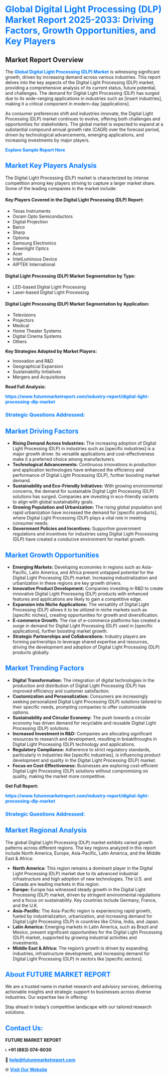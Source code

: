 <h1 style="color: #007BFF;">Global Digital Light Processing (DLP) Market Report 2025-2033: Driving Factors, Growth Opportunities, and Key Players</h1>

<section id="overview">
<h2>Market Report Overview</h2>
<p>The <a href="https://www.futuremarketreport.com/industry-report/digital-light-processing-dlp-market" style="color: #007BFF; text-decoration: none;"><strong>Global Digital Light Processing (DLP) Market</strong></a> is witnessing significant growth, driven by increasing demand across various industries. This report delves into the key aspects of the Digital Light Processing (DLP) market, providing a comprehensive analysis of its current status, future potential, and challenges. The demand for Digital Light Processing (DLP) has surged due to its wide-ranging applications in industries such as [insert industries], making it a critical component in modern-day [applications].</p>
<p>As consumer preferences shift and industries innovate, the Digital Light Processing (DLP) market continues to evolve, offering both challenges and opportunities for stakeholders. The global market is expected to expand at a substantial compound annual growth rate (CAGR) over the forecast period, driven by technological advancements, emerging applications, and increasing investments by major players.</p>
</section>

<section id="overview">
<p><a href="https://www.futuremarketreport.com/request-sample/reportId=41388" style="color: #007BFF; text-decoration: none;"><strong>Explore Sample Report Here</strong></a></p>
</section>

<section id="key-players">
<h2 style="color: #007BFF;">Market Key Players Analysis</h2>
<p>The Digital Light Processing (DLP) market is characterized by intense competition among key players striving to capture a larger market share. Some of the leading companies in the market include:</p>
<h4>Key Players Covered in the Digital Light Processing (DLP) Report:</h4>
<ul><li>Texas Instruments</li><li>Osram Opto Semiconductors</li><li>Digital Projection</li><li>Barco</li><li>Sharp</li><li>Optoma</li><li>Samsung Electronics</li><li>Greenlight Optics</li><li>Acer</li><li>IntelLuminous Device</li><li>AIPTEK International</li></ul>
<h4>Digital Light Processing (DLP) Market Segmentation by Type:</h4>
<ul><li>LED-based Digital Light Processing</li><li>Laser-based Digital Light Processing</li></ul>

<h4>Digital Light Processing (DLP) Market Segmentation by Application:</h4>
<ul><li>Televisions</li><li>Projectors</li><li>Medical</li><li>Home Theater Systems</li><li>Digital Cinema Systems</li><li>Others</li></ul>
<p><strong>Key Strategies Adopted by Market Players:</strong></p>
<ul>
<li>Innovation and R&D</li>
<li>Geographical Expansion</li>
<li>Sustainability Initiatives</li>
<li>Mergers and Acquisitions</li>
</ul>
</section>

<section>
<p><strong>Read Full Analysis: </strong></p><a href="https://www.futuremarketreport.com/industry-report/digital-light-processing-dlp-market" style="color: #007BFF; text-decoration: none;"><strong>https://www.futuremarketreport.com/industry-report/digital-light-processing-dlp-market</strong></a>
<h3 style="color: #007BFF;">Strategic Questions Addressed:</h3>
</section>

<section id="driving-factors">
<h2 style="color: #007BFF;">Market Driving Factors</h2>
<ul>
<li><strong>Rising Demand Across Industries:</strong> The increasing adoption of Digital Light Processing (DLP) in industries such as [specific industries] is a major growth driver. Its versatile applications and cost-effectiveness make it a preferred choice among manufacturers.</li>
<li><strong>Technological Advancements:</strong> Continuous innovations in production and application technologies have enhanced the efficiency and performance of Digital Light Processing (DLP), further boosting market demand.</li>
<li><strong>Sustainability and Eco-Friendly Initiatives:</strong> With growing environmental concerns, the demand for sustainable Digital Light Processing (DLP) solutions has surged. Companies are investing in eco-friendly variants to align with global sustainability goals.</li>
<li><strong>Growing Population and Urbanization:</strong> The rising global population and rapid urbanization have increased the demand for [specific products], where Digital Light Processing (DLP) plays a vital role in meeting consumer needs.</li>
<li><strong>Government Policies and Incentives:</strong> Supportive government regulations and incentives for industries using Digital Light Processing (DLP) have created a conducive environment for market growth.</li>
</ul>
</section>

<section id="growth-opportunities">
<h2 style="color: #007BFF;">Market Growth Opportunities</h2>
<ul>
<li><strong>Emerging Markets:</strong> Developing economies in regions such as Asia-Pacific, Latin America, and Africa present untapped potential for the Digital Light Processing (DLP) market. Increasing industrialization and urbanization in these regions are key growth drivers.</li>
<li><strong>Innovative Product Development:</strong> Companies investing in R&D to create innovative Digital Light Processing (DLP) products with enhanced features and applications are likely to gain a competitive edge.</li>
<li><strong>Expansion into Niche Applications:</strong> The versatility of Digital Light Processing (DLP) allows it to be utilized in niche markets such as [specific niches], creating opportunities for growth and diversification.</li>
<li><strong>E-commerce Growth:</strong> The rise of e-commerce platforms has created a surge in demand for Digital Light Processing (DLP) used in [specific applications], further boosting market growth.</li>
<li><strong>Strategic Partnerships and Collaborations:</strong> Industry players are forming partnerships to leverage shared expertise and resources, driving the development and adoption of Digital Light Processing (DLP) products globally.</li>
</ul>
</section>

<section id="trending-factors">
<h2 style="color: #007BFF;">Market Trending Factors</h2>
<ul>
<li><strong>Digital Transformation:</strong> The integration of digital technologies in the production and distribution of Digital Light Processing (DLP) has improved efficiency and customer satisfaction.</li>
<li><strong>Customization and Personalization:</strong> Consumers are increasingly seeking personalized Digital Light Processing (DLP) solutions tailored to their specific needs, prompting companies to offer customizable options.</li>
<li><strong>Sustainability and Circular Economy:</strong> The push towards a circular economy has driven demand for recyclable and reusable Digital Light Processing (DLP) solutions.</li>
<li><strong>Increased Investment in R&D:</strong> Companies are allocating significant resources to research and development, resulting in breakthroughs in Digital Light Processing (DLP) technology and applications.</li>
<li><strong>Regulatory Compliance:</strong> Adherence to strict regulatory standards, particularly in industries like [specific industries], is influencing product development and quality in the Digital Light Processing (DLP) market.</li>
<li><strong>Focus on Cost-Effectiveness:</strong> Businesses are exploring cost-efficient Digital Light Processing (DLP) solutions without compromising on quality, making the market more competitive.</li>
</ul>
</section>

<section>
<p><strong>Get Full Report: </strong></p><a href="https://www.futuremarketreport.com/industry-report/digital-light-processing-dlp-market" style="color: #007BFF; text-decoration: none;"><strong>https://www.futuremarketreport.com/industry-report/digital-light-processing-dlp-market</strong></a>
<h3 style="color: #007BFF;">Strategic Questions Addressed:</h3>
</section>


<section id="regional-analysis">
<h2 style="color: #007BFF;">Market Regional Analysis</h2>
<p>The global Digital Light Processing (DLP) market exhibits varied growth patterns across different regions. The key regions analyzed in this report include North America, Europe, Asia-Pacific, Latin America, and the Middle East & Africa:</p>
<ul>
<li><strong>North America:</strong> This region remains a dominant player in the Digital Light Processing (DLP) market due to its advanced industrial infrastructure and high adoption of new technologies. The U.S. and Canada are leading markets in this region.</li>
<li><strong>Europe:</strong> Europe has witnessed steady growth in the Digital Light Processing (DLP) market, driven by stringent environmental regulations and a focus on sustainability. Key countries include Germany, France, and the U.K.</li>
<li><strong>Asia-Pacific:</strong> The Asia-Pacific region is experiencing rapid growth, fueled by industrialization, urbanization, and increasing demand for Digital Light Processing (DLP) in countries like China, India, and Japan.</li>
<li><strong>Latin America:</strong> Emerging markets in Latin America, such as Brazil and Mexico, present significant opportunities for the Digital Light Processing (DLP) market, supported by growing industrial activities and investments.</li>
<li><strong>Middle East & Africa:</strong> The region’s growth is driven by expanding industries, infrastructure development, and increasing demand for Digital Light Processing (DLP) in sectors like [specific sectors].</li>
</ul>
</section>

<footer>
<h2 style="color: #007BFF;">About FUTURE MARKET REPORT</h2>
<p>We are a trusted name in market research and advisory services, delivering actionable insights and strategic support to businesses across diverse industries. Our expertise lies in offering:</p>

<p>Stay ahead in today’s competitive landscape with our tailored research solutions.</p>

<h2 style="color: #007BFF;">Contact Us:</h2>
<p><strong>FUTURE MARKET REPORT</strong></p>
<p>📞 <strong>+91 (883) 074-8030</strong></p>
<p>📧 <strong><a href="mailto:help@futuremarketreport.com" style="color: #007BFF;">help@futuremarketreport.com</a></strong></p>
<p>🌐 <strong><a href="https://www.futuremarketreport.com/" style="color: #007BFF;">Visit Our Website</a></strong></p>
</footer>